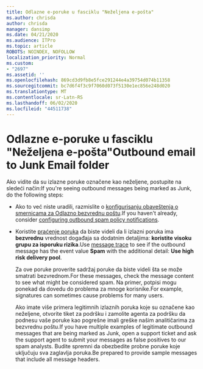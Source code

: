 ```yaml
---
title: Odlazne e-poruke u fasciklu "Neželjena e-pošta"
ms.author: chrisda
author: chrisda
manager: dansimp
ms.date: 04/21/2020
ms.audience: ITPro
ms.topic: article
ROBOTS: NOINDEX, NOFOLLOW
localization_priority: Normal
ms.custom:
- "2697"
ms.assetid: ''
ms.openlocfilehash: 869cd3d9fb8e5fce291244e4a39754d074b11358
ms.sourcegitcommit: bc7d6f4f3c9f7060d073f5130e1ec856e248d020
ms.translationtype: MT
ms.contentlocale: sr-Latn-RS
ms.lasthandoff: 06/02/2020
ms.locfileid: "44511738"
---
```

# <a name="outbound-email-to-junk-email-folder"></a><span data-ttu-id="f21dc-102">Odlazne e-poruke u fasciklu "Neželjena e-pošta"</span><span class="sxs-lookup"><span data-stu-id="f21dc-102">Outbound email to Junk Email folder</span></span>

<span data-ttu-id="f21dc-103">Ako vidite da su izlazne poruke označene kao neželjene, postupite na sledeći način:</span><span class="sxs-lookup"><span data-stu-id="f21dc-103">If you're seeing outbound messages being marked as Junk, do the following steps:</span></span>

- <span data-ttu-id="f21dc-104">Ako to već niste uradili, razmislite o [konfigurisanju obaveštenja o smernicama za Odlazno bezvrednu poštu](https://docs.microsoft.com/microsoft-365/security/office-365-security/configure-the-outbound-spam-policy).</span><span class="sxs-lookup"><span data-stu-id="f21dc-104">If you haven't already, consider [configuring outbound spam policy notifications](https://docs.microsoft.com/microsoft-365/security/office-365-security/configure-the-outbound-spam-policy).</span></span>

- <span data-ttu-id="f21dc-105">Koristite [praćenje poruka](https://docs.microsoft.com/microsoft-365/security/office-365-security/message-trace-scc) da biste videli da li izlazni poruka ima **bezvrednu** vrednost događaja sa dodatnim detaljima: **koristite visoku grupu za isporuku rizika**.</span><span class="sxs-lookup"><span data-stu-id="f21dc-105">Use [message trace](https://docs.microsoft.com/microsoft-365/security/office-365-security/message-trace-scc) to see if the outbound message has the event value **Spam** with the additional detail: **Use high risk delivery pool**.</span></span>

  <span data-ttu-id="f21dc-106">Za ove poruke proverite sadržaj poruke da biste videli šta se može smatrati bezvrednom.</span><span class="sxs-lookup"><span data-stu-id="f21dc-106">For these messages, check the message content to see what might be considered spam.</span></span> <span data-ttu-id="f21dc-107">Na primer, potpisi mogu ponekad da dovedu do problema za mnoge korisnike.</span><span class="sxs-lookup"><span data-stu-id="f21dc-107">For example, signatures can sometimes cause problems for many users.</span></span>

  <span data-ttu-id="f21dc-108">Ako imate više primera legitimnih izlaznih poruka koje su označene kao neželjene, otvorite tiket za podršku i zamolite agenta za podršku da podnesu vaše poruke kao pogrešne imali greške našim analitičarima za bezvrednu poštu.</span><span class="sxs-lookup"><span data-stu-id="f21dc-108">If you have multiple examples of legitimate outbound messages that are being marked as Junk, open a support ticket and ask the support agent to submit your messages as false positives to our spam analysts.</span></span> <span data-ttu-id="f21dc-109">Budite spremni da obezbedite probne poruke koje uključuju sva zaglavlja poruka.</span><span class="sxs-lookup"><span data-stu-id="f21dc-109">Be prepared to provide sample messages that include all message headers.</span></span>
